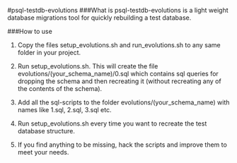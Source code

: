 #psql-testdb-evolutions
###What is
psql-testdb-evolutions is a light weight database migrations tool for quickly rebuilding a test database.

###How to use
1) Copy the files setup_evolutions.sh and run_evolutions.sh to any same folder in your project. 

2) Run setup_evolutions.sh. This will create the file evolutions/(your_schema_name)/0.sql which contains sql queries for dropping the schema and then recreating it (without recreating any of the contents of the schema).

3) Add all the sql-scripts to the folder evolutions/(your_schema_name) with names like 1.sql, 2.sql, 3.sql etc.

4) Run setup_evolutions.sh every time you want to recreate the test database structure.

5) If you find anything to be missing, hack the scripts and improve them to meet your needs.
